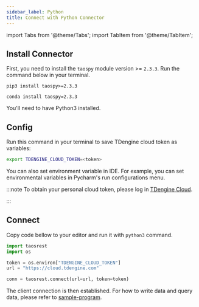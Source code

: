```yaml
---
sidebar_label: Python
title: Connect with Python Connector
---
```


import Tabs from '@theme/Tabs';
import TabItem from '@theme/TabItem';

## Install Connector

First, you need to install the `taospy` module version >= `2.3.3`. Run the command below in your terminal.

<Tabs>
<TabItem value="pip" label="pip">

```
pip3 install taospy>=2.3.3
```

</TabItem>
<TabItem value="conda" label="conda">

```
conda install taospy=2.3.3
```

</TabItem>
</Tabs>


You'll need to have Python3 installed.

## Config

Run this command in your terminal to save TDengine cloud token as variables:

```bash
export TDENGINE_CLOUD_TOKEN=<token>
```

You can also set environment variable in IDE. For example, you can set environmental variables in Pycharm's run configurations menu.


<!-- exclude -->
:::note
To obtain your personal cloud token, please log in [TDengine Cloud](https://cloud.tdengine.com).

:::
<!-- exclude-end -->

## Connect

Copy code bellow to your editor and run it with `python3` command.

```python
import taosrest
import os

token = os.environ["TDENGINE_CLOUD_TOKEN"]
url = "https://cloud.tdengine.com"

conn = taosrest.connect(url=url, token=token)
```

The client connection is then established. For how to write data and query data, please refer to [sample-program](https://docs.tdengine.com/cloud/connector/python/#sample-program).
